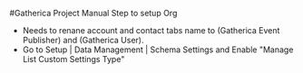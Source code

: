 #Gatherica Project Manual Step to setup Org 
 - Needs to renane account and contact tabs name to (Gatherica Event Publisher) and (Gatherica User).
 - Go to Setup | Data Management | Schema Settings and Enable "Manage List Custom Settings Type"
